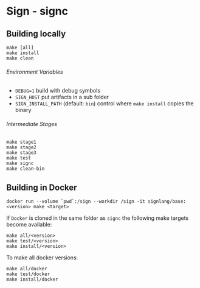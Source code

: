 # Sign - signc

## Building locally

```
make [all]
make install
make clean
```

###### Environment Variables

- `DEBUG=1` build with debug symbols
- `SIGN_HOST` put artifacts in a sub folder
- `SIGN_INSTALL_PATH` (default: `bin`) control where `make install` copies the binary

###### Intermediate Stages

```
make stage1
make stage2
make stage3
make test
make signc
make clean-bin
```

## Building in Docker

```
docker run --volume `pwd`:/sign --workdir /sign -it signlang/base:<version> make <target>
```

If `Docker` is cloned in the same folder as `signc` the following make targets become available:

```
make all/<version>
make test/<version>
make install/<version>
```

To make all docker versions:

```
make all/docker
make test/docker
make install/docker
```
